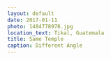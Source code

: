 ```yaml
---
layout: default
date: 2017-01-11
photo: 1484778978.jpg
location_text: Tikal, Guatemala
title: Same Temple
caption: Different Angle
---
```

